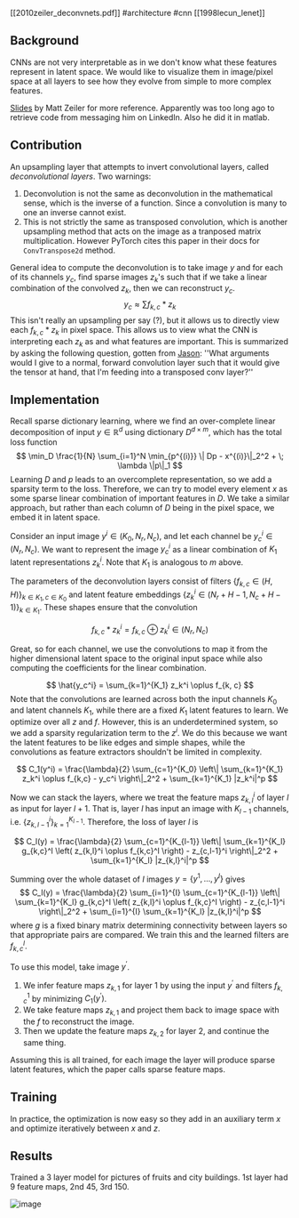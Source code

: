 [[2010zeiler_deconvnets.pdf]]
#architecture #cnn
[[1998lecun_lenet]]
## Background 

   CNNs are not very interpretable as in we don't know what these features represent in latent space. We would like to visualize them in image/pixel space at all layers to see how they evolve from simple to more complex features. 

   [Slides](https://helper.ipam.ucla.edu/publications/gss2013/gss2013_11315.pdf) by Matt Zeiler for more reference. Apparently was too long ago to retrieve code from messaging him on LinkedIn. Also he did it in matlab. 

## Contribution 

   An upsampling layer that attempts to invert convolutional layers, called *deconvolutional layers*. Two warnings: 
   1. Deconvolution is not the same as deconvolution in the mathematical sense, which is the inverse of a function. Since a convolution is many to one an inverse cannot exist. 
   2. This is not strictly the same as transposed convolution, which is another upsampling method that acts on the image as a tranposed matrix multiplication.  However PyTorch cites this paper in their docs for `ConvTranspose2d` method. 

   General idea to compute the deconvolution is to take image $y$ and for each of its channels $y_c$, find sparse images $z_k$'s such that if we take a linear combination of the convolved $z_k$, then we can reconstruct $y_c$. 
   $$
      y_c \approx \sum f_{k, c} \ast z_k
   $$
   This isn't really an upsampling per say (?), but it allows us to directly view each $f_{k, c} \ast z_k$ in pixel space. This allows us to view what the CNN is interpreting each $z_k$ as and what features are important. This is summarized by asking the following question, gotten from [Jason](https://stackoverflow.com/questions/69782823/understanding-the-pytorch-implementation-of-conv2dtranspose): ''What arguments would I give to a normal, forward convolution layer such that it would give the tensor at hand, that I'm feeding into a transposed conv layer?''

## Implementation 

   Recall sparse dictionary learning, where we find an over-complete linear decomposition of input $y \in \mathbb{R}^d$ using dictionary $D^{d \times m}$, which has the total loss function 
   $$ 
      \min_D \frac{1}{N} \sum_{i=1}^N \min_{p^{(i)}} \| Dp - x^{(i)}\|_2^2  + \; \lambda \|p\|_1
   $$
   Learning $D$ and $p$ leads to an overcomplete representation, so we add a sparsity term to the loss. Therefore, we can try to model every element $x$ as some sparse linear combination of important features in $D$. We take a similar approach, but rather than each column of $D$ being in the pixel space, we embed it in latent space. 

   Consider an input image $y^i \in (K_0, N_r, N_c)$, and let each channel be $y^i_c \in (N_r, N_c)$. We want to represent the image $y^i_c$ as a linear combination of $K_1$ latent representations $z^i_k$. Note that $K_1$ is analogous to $m$ above. 

   The parameters of the deconvolution layers consist of filters $\{f_{k, c} \in (H, H)\}_{k \in K_1, c \in K_0}$  and latent feature embeddings $\{z^i_k \in (N_r + H - 1, N_c + H - 1)\}_{k \in K_1}$. These shapes ensure that the convolution 

   $$ 
      f_{k, c} \ast z_k^i = f_{k, c} \oplus z_k^i \in (N_r, N_c) 
   $$ 

   Great, so for each channel, we use the convolutions to map it from the higher dimensional latent space to the original input space while also computing the coefficients for the linear combination. 

   $$ 
      \hat{y_c^i} = \sum_{k=1}^{K_1} z_k^i \oplus f_{k, c}
   $$ 
   Note that the convolutions are learned across both the input channels $K_0$ and latent channels $K_1$, while there are a fixed $K_1$ latent features to learn. We optimize over all $z$ and $f$. However, this is an underdetermined system, so we add a sparsity regularization term to the $z^i$. We do this because we want the latent features to be like edges and simple shapes, while the convolutions as feature extractors shouldn't be limited in complexity. 
   
   $$
      C_1(y^i) = \frac{\lambda}{2} \sum_{c=1}^{K_0} \left\| \sum_{k=1}^{K_1} z_k^i \oplus f_{k,c} - y_c^i \right\|_2^2 + \sum_{k=1}^{K_1} |z_k^i|^p
   $$ 

   Now we can stack the layers, where we treat the feature maps $z^i_{k, l}$ of layer $l$ as input for layer $l+1$. That is, layer $l$ has input an image with $K_{l-1}$ channels, i.e. $\{z^i_{k, l-1}\}_{k = 1}^{K_{l-1}}$. Therefore, the loss of layer $l$ is 

   $$
      C_l(y) = \frac{\lambda}{2} \sum_{c=1}^{K_{l-1}} \left\| \sum_{k=1}^{K_l} g_{k,c}^l \left( z_{k,l}^i \oplus f_{k,c}^l \right) - z_{c,l-1}^i \right\|_2^2 + \sum_{k=1}^{K_l} |z_{k,l}^i|^p 
   $$

   Summing over the whole dataset of $I$ images $y = \{y^1 ,\ldots, y^I\}$ gives 
   $$
      C_l(y) = \frac{\lambda}{2} \sum_{i=1}^{I} \sum_{c=1}^{K_{l-1}} \left\| \sum_{k=1}^{K_l} g_{k,c}^l \left( z_{k,l}^i \oplus f_{k,c}^l \right) - z_{c,l-1}^i \right\|_2^2 + \sum_{i=1}^{I} \sum_{k=1}^{K_l} |z_{k,l}^i|^p 
   $$
   where $g$ is a fixed binary matrix determining connectivity between layers so that appropriate pairs are compared. We train this and the learned filters are $f^l_{k, c}$. 

   To use this model, take image $y^\prime$. 
   1. We infer feature maps $z_{k, 1}$ for layer $1$ by using the input $y^\prime$ and filters $f_{k, c}^1$ by minimizing $C_1 (y^\prime)$. 
   2. We take feature maps $z_{k, 1}$ and project them back to image space with the $f$ to reconstruct the image. 
   3. Then we update the feature maps $z_{k, 2}$ for layer $2$, and continue the same thing. 

   Assuming this is all trained, for each image the layer will produce sparse latent features, which the paper calls sparse feature maps. 

## Training 

   In practice, the optimization is now easy so they add in an auxiliary term $x$ and optimize iteratively between $x$ and $z$. 

## Results

   Trained a 3 layer model for pictures of fruits and city buildings. 1st layer had 9 feature maps, 2nd 45, 3rd 150. 

   ![image](ml/img/2010zeiler_results.png)


   

